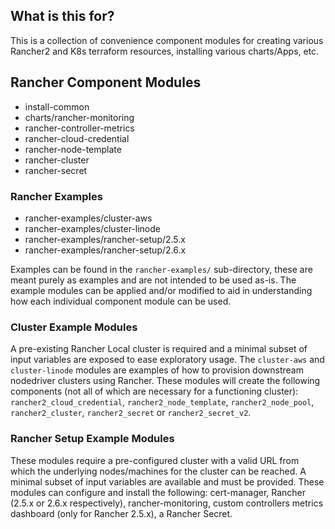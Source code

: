 ## What is this for?
This is a collection of convenience component modules for creating various Rancher2 and K8s terraform resources, installing various charts/Apps, etc.

## Rancher Component Modules
* install-common
* charts/rancher-monitoring
* rancher-controller-metrics
* rancher-cloud-credential
* rancher-node-template
* rancher-cluster
* rancher-secret

### Rancher Examples
* rancher-examples/cluster-aws
* rancher-examples/cluster-linode
* rancher-examples/rancher-setup/2.5.x
* rancher-examples/rancher-setup/2.6.x

Examples can be found in the `rancher-examples/` sub-directory, these are meant purely as examples and are not intended to be used as-is. The example modules can be applied and/or modified to aid in understanding how each individual component module can be used.


### Cluster Example Modules
A pre-existing Rancher Local cluster is required and a minimal subset of input variables are exposed to ease exploratory usage.  The `cluster-aws` and `cluster-linode` modules are examples of how to provision downstream nodedriver clusters using Rancher.  These modules will create the following components (not all of which are necessary for a functioning cluster): `rancher2_cloud_credential`, `rancher2_node_template`, `rancher2_node_pool`, `rancher2_cluster`, `rancher2_secret` or `rancher2_secret_v2`.

### Rancher Setup Example Modules
These modules require a pre-configured cluster with a valid URL from which the underlying nodes/machines for the  cluster can be reached. A minimal subset of input variables are available and must be provided.  These modules can configure and install the following: cert-manager, Rancher (2.5.x or 2.6.x respectively), rancher-monitoring, custom controllers metrics dashboard (only for Rancher 2.5.x), a Rancher Secret.